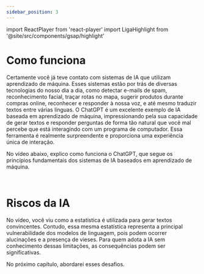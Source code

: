 ```yaml
---
sidebar_position: 3
---
```

import ReactPlayer from 'react-player'
import LigaHighlight from '@site/src/components/gsap/highlight'

# Como funciona
<LigaHighlight />
Certamente você já teve contato com sistemas de IA que utilizam aprendizado de máquina. Esses sistemas estão por trás de diversas tecnologias do nosso dia a dia, como detectar e-mails de spam, reconhecimento facial, traçar rotas no mapa, sugerir produtos durante compras online, reconhecer e responder à nossa voz, e até mesmo traduzir textos entre várias línguas. O ChatGPT é um excelente exemplo de IA baseada em aprendizado de máquina, impressionando pela sua capacidade de gerar textos e responder perguntas de forma tão natural que você mal percebe que está interagindo com um programa de computador. Essa ferramenta é realmente surpreendente e proporciona uma experiência única de interação.

No vídeo abaixo, explico como funciona o ChatGPT, que segue os princípios fundamentais dos sistemas de IA baseados em aprendizado de máquina.

<center>
<ReactPlayer url='https://youtu.be/Ik_Zbxrp-AI' width='100%' controls='true' />
</center>
<br />

# Riscos da IA

No vídeo, você viu como a estatística é utilizada para gerar textos convincentes. Contudo, essa mesma estatística representa a principal vulnerabilidade dos modelos de linguagem, pois podem ocorrer alucinações e a presença de vieses. Para quem adota a IA sem conhecimento dessas limitações, as consequências podem ser significativas.

No próximo capítulo, abordarei esses desafios.
 

